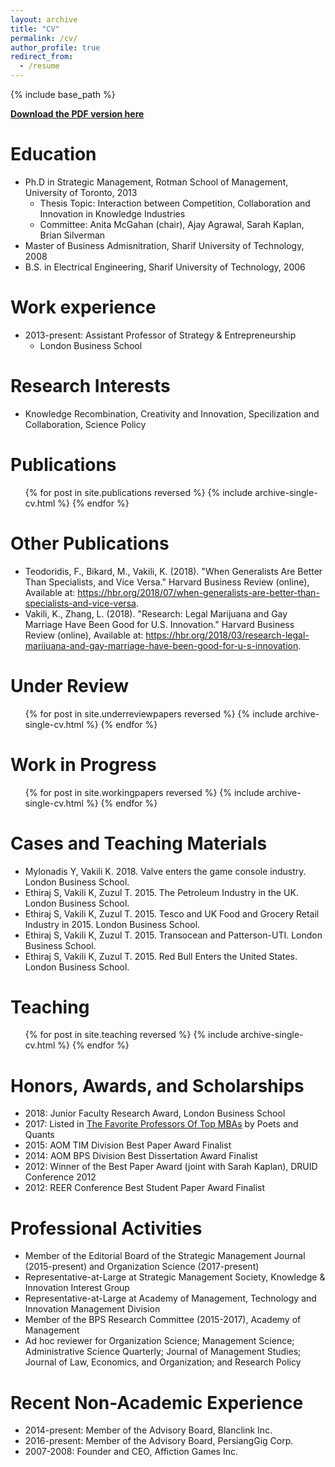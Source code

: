 ```yaml
---
layout: archive
title: "CV"
permalink: /cv/
author_profile: true
redirect_from:
  - /resume
---
```


{% include base_path %}

[<b><u>Download the PDF version here</u></b>](https://www.london.edu/-/media/files/faculty-and-research/faculty-profiles/se-faculty-cvs/keyvan-vakili---cv---23-jan-2018.pdf)

Education
======
* Ph.D in Strategic Management, Rotman School of Management, University of Toronto, 2013 
  * Thesis Topic: Interaction between Competition, Collaboration and Innovation in Knowledge Industries
  * Committee: Anita McGahan (chair), Ajay Agrawal, Sarah Kaplan, Brian Silverman
* Master of Business Admisnitration, Sharif University of Technology, 2008
* B.S. in Electrical Engineering, Sharif University of Technology, 2006


Work experience
======
* 2013-present: Assistant Professor of Strategy & Entrepreneurship
  * London Business School


Research Interests
======
* Knowledge Recombination, Creativity and Innovation, Specilization and Collaboration, Science Policy


Publications
======
  <ul>{% for post in site.publications reversed %}
    {% include archive-single-cv.html %}
  {% endfor %}</ul>


Other Publications
======
* Teodoridis, F., Bikard, M., Vakili, K. (2018). "When Generalists Are Better Than Specialists, and Vice Versa." Harvard Business Review (online), Available at: https://hbr.org/2018/07/when-generalists-are-better-than-specialists-and-vice-versa. 
* Vakili, K., Zhang, L. (2018). "Research: Legal Marijuana and Gay Marriage Have Been Good for U.S. Innovation." Harvard Business Review (online), Available at: https://hbr.org/2018/03/research-legal-marijuana-and-gay-marriage-have-been-good-for-u-s-innovation.
  
Under Review
======
  <ul>{% for post in site.underreviewpapers reversed %}
    {% include archive-single-cv.html %}
  {% endfor %}</ul>


Work in Progress
======
  <ul>{% for post in site.workingpapers reversed %}
    {% include archive-single-cv.html %}
  {% endfor %}</ul>


Cases and Teaching Materials
======
* Mylonadis Y, Vakili K. 2018. Valve enters the game console industry. London Business School.
* Ethiraj S, Vakili K, Zuzul T. 2015. The Petroleum Industry in the UK. London Business School.
* Ethiraj S, Vakili K, Zuzul T. 2015. Tesco and UK Food and Grocery Retail Industry in 2015. London Business School.
* Ethiraj S, Vakili K, Zuzul T. 2015. Transocean and Patterson-UTI. London Business School.
* Ethiraj S, Vakili K, Zuzul T. 2015. Red Bull Enters the United States. London Business School.


Teaching
======
  <ul>{% for post in site.teaching reversed %}
    {% include archive-single-cv.html %}
  {% endfor %}</ul>


Honors, Awards, and Scholarships
======
* 2018: Junior Faculty Research Award, London Business School 
* 2017: Listed in [<u>The Favorite Professors Of Top MBAs</u>](https://poetsandquants.com/2017/06/14/favorite-professors-top-mbas/) by Poets and Quants
* 2015: AOM TIM Division Best Paper Award Finalist
* 2014: AOM BPS Division Best Dissertation Award Finalist
* 2012: Winner of the Best Paper Award (joint with Sarah Kaplan), DRUID Conference 2012
* 2012: REER Conference Best Student Paper Award Finalist


Professional Activities
======
* Member of the Editorial Board of the Strategic Management Journal (2015-present) and Organization Science (2017-present)
* Representative-at-Large at Strategic Management Society, Knowledge & Innovation Interest Group
* Representative-at-Large at Academy of Management, Technology and Innovation Management Division
* Member of the BPS Research Committee (2015-2017), Academy of Management
* Ad hoc reviewer for Organization Science; Management Science; Administrative Science Quarterly; Journal of Management Studies; Journal of Law, Economics, and Organization; and Research Policy


Recent Non-Academic Experience
======
* 2014-present: Member of the Advisory Board, Blanclink Inc.
* 2016-present: Member of the Advisory Board, PersiangGig Corp.
* 2007-2008: Founder and CEO, Affiction Games Inc.

